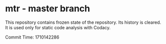 # mtr - master branch

This repository contains frozen state of the repository.
Its history is cleared. It is used only for static code
analysis with Codacy.

Commit Time: 1710142286